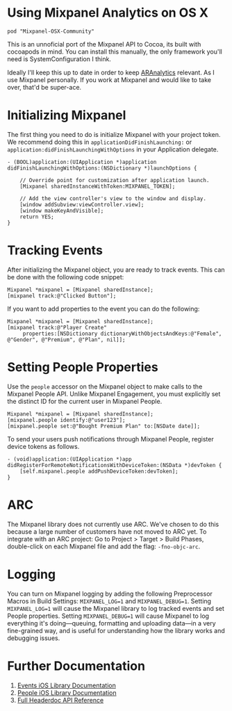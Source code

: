 # Using Mixpanel Analytics on OS X #

`pod "Mixpanel-OSX-Community"`

This is an unnoficial port of the Mixpanel API to Cocoa, its built with cocoapods in mind.
You can install this manually, the only framework you'll need is SystemConfiguration I think.

Ideally I'll keep this up to date in order to keep [ARAnalytics](https://github.com/orta/ARAnalytics/) relevant. As I use Mixpanel personally. If you work at Mixpanel and would like to take over, that'd be super-ace.

# Initializing Mixpanel #
The first thing you need to do is initialize Mixpanel with your project token.
We recommend doing this in `applicationDidFinishLaunching:` or
`application:didFinishLaunchingWithOptions` in your Application delegate. 
	
	- (BOOL)application:(UIApplication *)application didFinishLaunchingWithOptions:(NSDictionary *)launchOptions {    

	    // Override point for customization after application launch.
		[Mixpanel sharedInstanceWithToken:MIXPANEL_TOKEN];

	    // Add the view controller's view to the window and display.
	    [window addSubview:viewController.view];
	    [window makeKeyAndVisible];
	    return YES;
	}
	
# Tracking Events #
After initializing the Mixpanel object, you are ready to track events. This can
be done with the following code snippet:

    Mixpanel *mixpanel = [Mixpanel sharedInstance];
    [mixpanel track:@"Clicked Button"];
	
If you want to add properties to the event you can do the following:

    Mixpanel *mixpanel = [Mixpanel sharedInstance];
    [mixpanel track:@"Player Create" 
         properties:[NSDictionary dictionaryWithObjectsAndKeys:@"Female", @"Gender", @"Premium", @"Plan", nil]];

# Setting People Properties #
Use the `people` accessor on the Mixpanel object to make calls to the Mixpanel
People API. Unlike Mixpanel Engagement, you must explicitly set the distinct ID
for the current user in Mixpanel People.

    Mixpanel *mixpanel = [Mixpanel sharedInstance];
    [mixpanel.people identify:@"user123"];
    [mixpanel.people set:@"Bought Premium Plan" to:[NSDate date]];

To send your users push notifications through Mixpanel People, register device
tokens as follows.

    - (void)application:(UIApplication *)app didRegisterForRemoteNotificationsWithDeviceToken:(NSData *)devToken {
        [self.mixpanel.people addPushDeviceToken:devToken];
    }

# ARC #
The Mixpanel library does not currently use ARC. We've chosen to do this
because a large number of customers have not moved to ARC yet. To integrate
with an ARC project: Go to Project > Target > Build Phases, double-click on
each Mixpanel file and add the flag: `-fno-objc-arc`.

# Logging #
You can turn on Mixpanel logging by adding the following Preprocessor Macros in
Build Settings: `MIXPANEL_LOG=1` and `MIXPANEL_DEBUG=1`. Setting
`MIXPANEL_LOG=1` will cause the Mixpanel library to log tracked events and set
People properties. Setting `MIXPANEL_DEBUG=1` will cause Mixpanel to log
everything it's doing—queuing, formatting and uploading data—in a very
fine-grained way, and is useful for understanding how the library works and
debugging issues.

# Further Documentation #
1. [Events iOS Library Documentation](https://mixpanel.com/docs/integration-libraries/iphone)
2. [People iOS Library Documentation](https://mixpanel.com/docs/people-analytics/iphone)
3. [Full Headerdoc API Reference](https://mixpanel.com/site_media/doctyl/uploads/iPhone-spec/Classes/Mixpanel/index.html)

[copy]: https://raw.github.com/mixpanel/mixpanel-iphone/master/Docs/Images/copy.png "Copy"
[project]: https://raw.github.com/mixpanel/mixpanel-iphone/master/Docs/Images/project.png "Project"
